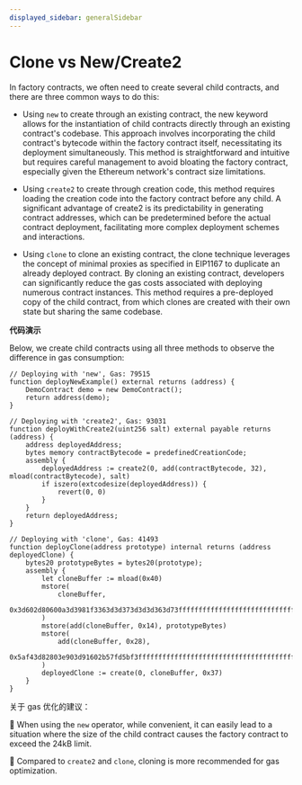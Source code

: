 ```yaml
---
displayed_sidebar: generalSidebar
---
```


# Clone vs New/Create2

In factory contracts, we often need to create several child contracts, and there are three common ways to do this:

- Using `new` to create through an existing contract, the new keyword allows for the instantiation of child contracts directly through an existing contract's codebase. This approach involves incorporating the child contract's bytecode within the factory contract itself, necessitating its deployment simultaneously. This method is straightforward and intuitive but requires careful management to avoid bloating the factory contract, especially given the Ethereum network's contract size limitations.

- Using `create2` to create through creation code, this method requires loading the creation code into the factory contract before any child. A significant advantage of create2 is its predictability in generating contract addresses, which can be predetermined before the actual contract deployment, facilitating more complex deployment schemes and interactions.

- Using `clone` to clone an existing contract, the clone technique leverages the concept of minimal proxies as specified in EIP1167 to duplicate an already deployed contract. By cloning an existing contract, developers can significantly reduce the gas costs associated with deploying numerous contract instances. This method requires a pre-deployed copy of the child contract, from which clones are created with their own state but sharing the same codebase.

**代码演示**

Below, we create child contracts using all three methods to observe the difference in gas consumption:

```solidity
// Deploying with 'new', Gas: 79515
function deployNewExample() external returns (address) {
    DemoContract demo = new DemoContract();
    return address(demo);
}

// Deploying with 'create2', Gas: 93031
function deployWithCreate2(uint256 salt) external payable returns (address) {
    address deployedAddress;
    bytes memory contractBytecode = predefinedCreationCode;
    assembly {
        deployedAddress := create2(0, add(contractBytecode, 32), mload(contractBytecode), salt)
        if iszero(extcodesize(deployedAddress)) {
            revert(0, 0)
        }
    }
    return deployedAddress;
}

// Deploying with 'clone', Gas: 41493
function deployClone(address prototype) internal returns (address deployedClone) {
    bytes20 prototypeBytes = bytes20(prototype);
    assembly {
        let cloneBuffer := mload(0x40)
        mstore(
            cloneBuffer,
            0x3d602d80600a3d3981f3363d3d373d3d3d363d73ffffffffffffffffffffffffffffffffffffffff
        )
        mstore(add(cloneBuffer, 0x14), prototypeBytes)
        mstore(
            add(cloneBuffer, 0x28),
            0x5af43d82803e903d91602b57fd5bf3ffffffffffffffffffffffffffffffffffffffff
        )
        deployedClone := create(0, cloneBuffer, 0x37)
    }
}
```

关于 gas 优化的建议：

🌟 When using the `new` operator, while convenient, it can easily lead to a situation where the size of the child contract causes the factory contract to exceed the 24kB limit.

🌟 Compared to `create2` and `clone`, cloning is more recommended for gas optimization.

